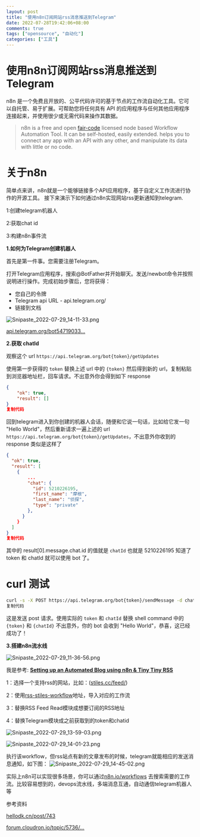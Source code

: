 ```yaml
---
layout: post
title: "使用n8n订阅网站rss消息推送到Telegram"
date: 2022-07-28T19:42:06+08:00
comments: true
tags: ["opensource", "自动化"]
categories: ["工具"]
---
```


# 使用n8n订阅网站rss消息推送到Telegram

n8n 是一个免费且开放的、公平代码许可的基于节点的工作流自动化工具。它可以自托管、易于扩展。可帮助您将任何具有 API 的应用程序与任何其他应用程序连接起来，并使用很少或无需代码来操作其数据。

> n8n is a free and open [fair-code](https://link.juejin.cn/?target=http%3A%2F%2Ffaircode.io%2F) licensed node based Workflow Automation Tool. It can be self-hosted, easily extended. helps you to connect any app with an API with any other, and manipulate its data with little or no code.

# 关于n8n

简单点来讲，n8n就是一个能够链接多个API应用程序，基于自定义工作流进行协作的开源工具。
接下来演示下如何通过n8n实现网站rss更新通知到telegram.

1:创建telegram机器人

2:获取chat id

3:构建n8n事件流

**1.如何为Telegram创建机器人**

首先是第一件事。您需要注册Telegram。

打开Telegram应用程序，搜索@BotFather并开始聊天。发送/newbot命令并按照说明进行操作。完成初始步骤后，您将获得：

- 您自己的令牌
- Telegram api URL - api.telegram.org/
- 链接到文档

![Snipaste_2022-07-29_14-11-33.png](https://p3-juejin.byteimg.com/tos-cn-i-k3u1fbpfcp/f59ca61b6f0d40e1ba0ed04e609ddab5~tplv-k3u1fbpfcp-zoom-in-crop-mark:4536:0:0:0.awebp)

[api.telegram.org/bot54719033…](https://link.juejin.cn/?target=https%3A%2F%2Fapi.telegram.org%2Fbot5471903376%3AAAF7XmoadmlkFiLKgRA1SnQKcP23MkrKN7I%2FgetUpdates)

**2.获取 chatId**

观察这个 url `https://api.telegram.org/bot{token}/getUpdates`

使用第一步获得的 `token` 替换上述 url 中的 `{token}` 然后得到新的 url，复制粘贴到浏览器地址栏，回车请求。不出意外你会得到如下 response

```json
{
    "ok": true,
    "result": []
}
复制代码
```

回到telegram进入到你创建的机器人会话，随便和它说一句话，比如给它发一句 "Hello World"，然后重新请求一遍上述的 url `https://api.telegram.org/bot{token}/getUpdates`，不出意外你收到的 response 类似是这样了

```json
{
  "ok": true,
  "result": [
    {
        ...
        "chat": {
          "id": 5210226195,
          "first_name": "摩根",
          "last_name": "侦探",
          "type": "private"
        },
      }
    }
  ]
}
复制代码
```

其中的 result[0].message.chat.id 的值就是 `chatId` 也就是 5210226195
知道了 token 和 chatId 就可以使用 bot 了。

# curl 测试

```bash
curl -s -X POST https://api.telegram.org/bot{token}/sendMessage -d chat_id={chatId} -d text="Hello World"
复制代码
```

这是发送 post 请求。使用实际的 `token` 和 `chatId` 替换 shell command 中的 `{token}` 和 `{chatId}`
不出意外，你的 bot 会收到 "Hello World"，恭喜，这已经成功了！

**3.搭建n8n流水线**

![Snipaste_2022-07-29_11-36-56.png](https://p3-juejin.byteimg.com/tos-cn-i-k3u1fbpfcp/3a29f493f9ef41bcb716aa3087ee27c2~tplv-k3u1fbpfcp-zoom-in-crop-mark:4536:0:0:0.awebp)

我是参考: **[Setting up an Automated Blog using n8n & Tiny Tiny RSS](https://link.juejin.cn/?target=https%3A%2F%2Fforum.cloudron.io%2Ftopic%2F5736%2Fsetting-up-an-automated-blog-using-n8n-tiny-tiny-rss)**

1：选择一个支持rss的网站，比如：([stiles.cc/feed/](https://link.juejin.cn/?target=http%3A%2F%2Fstiles.cc%2Ffeed%2F))

2：使用[rss-stiles-workflow](https://link.juejin.cn/?target=https%3A%2F%2Fwww.notion.so%2F7b02a7745abf4350ba2e5839800fe039)地址，导入对应的工作流

3：替换RSS Feed Read模块成想要订阅的RSS地址

4：替换Telegram模块成之前获取到的token和chatid

![Snipaste_2022-07-29_13-59-03.png](https://p3-juejin.byteimg.com/tos-cn-i-k3u1fbpfcp/eabfd220952d47fd93ce7edca2125e72~tplv-k3u1fbpfcp-zoom-in-crop-mark:4536:0:0:0.awebp)

![Snipaste_2022-07-29_14-01-23.png](https://p3-juejin.byteimg.com/tos-cn-i-k3u1fbpfcp/66885be7c504413a8cf268c51c9ca028~tplv-k3u1fbpfcp-zoom-in-crop-mark:4536:0:0:0.awebp)

执行该workflow，但rss站点有新的文章发布的时候，telegram就能相应的发送消息通知，如下图：
![Snipaste_2022-07-29_14-45-02.png](https://p3-juejin.byteimg.com/tos-cn-i-k3u1fbpfcp/61b8d3e869db449586de213447029898~tplv-k3u1fbpfcp-zoom-in-crop-mark:4536:0:0:0.awebp)

实际上n8n可以实现很多场景，你可以通过[n8n.io/workflows](https://link.juejin.cn/?target=https%3A%2F%2Fn8n.io%2Fworkflows%2F) 去搜索需要的工作流。比较容易想到的，devops流水线，多端消息互通，自动通信telegram机器人等

参考资料

[hellodk.cn/post/743](https://link.juejin.cn/?target=https%3A%2F%2Fhellodk.cn%2Fpost%2F743)

[forum.cloudron.io/topic/5736/…](https://link.juejin.cn/?target=https%3A%2F%2Fforum.cloudron.io%2Ftopic%2F5736%2Fsetting-up-an-automated-blog-using-n8n-tiny-tiny-rss)